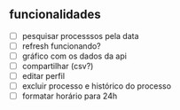 ## funcionalidades

- [ ] pesquisar processsos pela data
- [ ] refresh funcionando?
- [ ] gráfico com os dados da api
- [ ] compartilhar (csv?)
- [ ] editar perfil
- [ ] excluir processo e histórico do processo
- [ ] formatar horário para 24h
